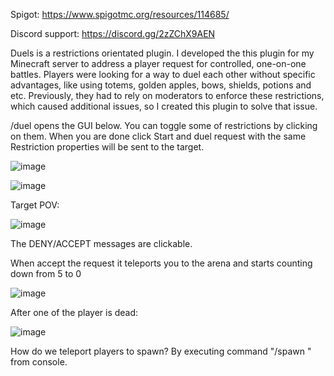 Spigot: https://www.spigotmc.org/resources/114685/

Discord support: https://discord.gg/2zZChX9AEN

Duels is a restrictions orientated plugin. I developed the this plugin for my Minecraft server to address a player request for controlled, one-on-one battles. Players were looking for a way to duel each other without specific advantages, like using totems, golden apples, bows, shields, potions and etc. Previously, they had to rely on moderators to enforce these restrictions, which caused additional issues, so I created this plugin to solve that issue.


/duel <player> opens the GUI below. You can toggle some of restrictions by clicking on them. When you are done click Start and duel request with the same Restriction properties will be sent to the target.

![image](https://github.com/GreenedDev/Duels/assets/108997309/13686e85-0c0b-4dd5-b9b3-15aa5d21987b)

![image](https://github.com/GreenedDev/Duels/assets/108997309/0801b5a5-6f15-4d53-9f99-605d51321d9d)


Target POV:

![image](https://github.com/GreenedDev/Duels/assets/108997309/e2a9cee7-d671-44a0-aba3-a0db6de8aa7b)

The DENY/ACCEPT messages are clickable.

When accept the request it teleports you to the arena and starts counting down from 5 to 0

![image](https://github.com/GreenedDev/Duels/assets/108997309/4d54f093-3ac2-4e1f-8086-e2ee35d8126d)


After one of the player is dead:

![image](https://github.com/GreenedDev/Duels/assets/108997309/be49914f-7c81-44fd-b639-58d69f91c26f)


How do we teleport players to spawn? By executing command "/spawn <player>" from console.
